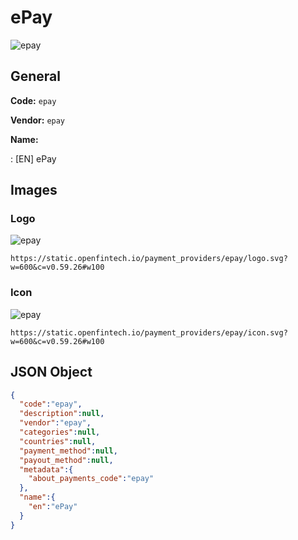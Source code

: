 
# ePay 
![epay](https://static.openfintech.io/payment_providers/epay/logo.svg?w=600&c=v0.59.26#w100)  

## General 
 
**Code:** `epay` 
 
**Vendor:** `epay` 
 
**Name:**  
 
:	[EN] ePay  

## Images 

### Logo 
 
![epay](https://static.openfintech.io/payment_providers/epay/logo.svg?w=600&c=v0.59.26#w100)  

```
https://static.openfintech.io/payment_providers/epay/logo.svg?w=600&c=v0.59.26#w100
```  

### Icon 
 
![epay](https://static.openfintech.io/payment_providers/epay/icon.svg?w=600&c=v0.59.26#w100)  

```
https://static.openfintech.io/payment_providers/epay/icon.svg?w=600&c=v0.59.26#w100
```  

## JSON Object 

```json
{
  "code":"epay",
  "description":null,
  "vendor":"epay",
  "categories":null,
  "countries":null,
  "payment_method":null,
  "payout_method":null,
  "metadata":{
    "about_payments_code":"epay"
  },
  "name":{
    "en":"ePay"
  }
}
```  
